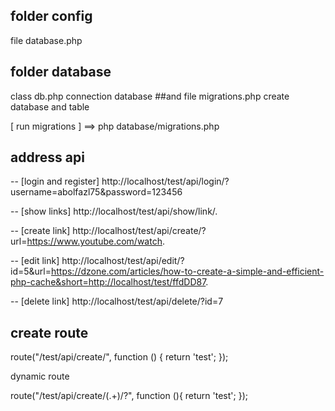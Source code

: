 ## folder config 
file database.php

## folder database
class db.php connection database 
##and
file migrations.php create database and table

[ run migrations ] ==> php database/migrations.php


## address api 

-- [login and register] http://localhost/test/api/login/?username=abolfazl75&password=123456

-- [show links] http://localhost/test/api/show/link/.

-- [create link] http://localhost/test/api/create/?url=https://www.youtube.com/watch.

-- [edit link] http://localhost/test/api/edit/?id=5&url=https://dzone.com/articles/how-to-create-a-simple-and-efficient-php-cache&short=http://localhost/test/ffdDD87.

-- [delete link] http://localhost/test/api/delete/?id=7

## create route

route("/test/api/create/", function () {
return 'test';
});

dynamic route

route("/test/api/create/(.+)/?", function (){
return 'test';
});